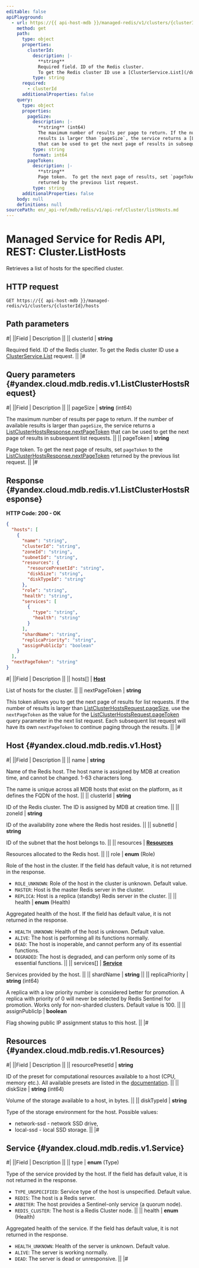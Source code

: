 ```yaml
---
editable: false
apiPlayground:
  - url: https://{{ api-host-mdb }}/managed-redis/v1/clusters/{clusterId}/hosts
    method: get
    path:
      type: object
      properties:
        clusterId:
          description: |-
            **string**
            Required field. ID of the Redis cluster.
            To get the Redis cluster ID use a [ClusterService.List](/docs/managed-redis/api-ref/Cluster/list#List) request.
          type: string
      required:
        - clusterId
      additionalProperties: false
    query:
      type: object
      properties:
        pageSize:
          description: |-
            **string** (int64)
            The maximum number of results per page to return. If the number of available
            results is larger than `pageSize`, the service returns a [ListClusterHostsResponse.nextPageToken](#yandex.cloud.mdb.redis.v1.ListClusterHostsResponse)
            that can be used to get the next page of results in subsequent list requests.
          type: string
          format: int64
        pageToken:
          description: |-
            **string**
            Page token.  To get the next page of results, set `pageToken` to the [ListClusterHostsResponse.nextPageToken](#yandex.cloud.mdb.redis.v1.ListClusterHostsResponse)
            returned by the previous list request.
          type: string
      additionalProperties: false
    body: null
    definitions: null
sourcePath: en/_api-ref/mdb/redis/v1/api-ref/Cluster/listHosts.md
---
```


# Managed Service for Redis API, REST: Cluster.ListHosts

Retrieves a list of hosts for the specified cluster.

## HTTP request

```
GET https://{{ api-host-mdb }}/managed-redis/v1/clusters/{clusterId}/hosts
```

## Path parameters

#|
||Field | Description ||
|| clusterId | **string**

Required field. ID of the Redis cluster.
To get the Redis cluster ID use a [ClusterService.List](/docs/managed-redis/api-ref/Cluster/list#List) request. ||
|#

## Query parameters {#yandex.cloud.mdb.redis.v1.ListClusterHostsRequest}

#|
||Field | Description ||
|| pageSize | **string** (int64)

The maximum number of results per page to return. If the number of available
results is larger than `pageSize`, the service returns a [ListClusterHostsResponse.nextPageToken](#yandex.cloud.mdb.redis.v1.ListClusterHostsResponse)
that can be used to get the next page of results in subsequent list requests. ||
|| pageToken | **string**

Page token.  To get the next page of results, set `pageToken` to the [ListClusterHostsResponse.nextPageToken](#yandex.cloud.mdb.redis.v1.ListClusterHostsResponse)
returned by the previous list request. ||
|#

## Response {#yandex.cloud.mdb.redis.v1.ListClusterHostsResponse}

**HTTP Code: 200 - OK**

```json
{
  "hosts": [
    {
      "name": "string",
      "clusterId": "string",
      "zoneId": "string",
      "subnetId": "string",
      "resources": {
        "resourcePresetId": "string",
        "diskSize": "string",
        "diskTypeId": "string"
      },
      "role": "string",
      "health": "string",
      "services": [
        {
          "type": "string",
          "health": "string"
        }
      ],
      "shardName": "string",
      "replicaPriority": "string",
      "assignPublicIp": "boolean"
    }
  ],
  "nextPageToken": "string"
}
```

#|
||Field | Description ||
|| hosts[] | **[Host](#yandex.cloud.mdb.redis.v1.Host)**

List of hosts for the cluster. ||
|| nextPageToken | **string**

This token allows you to get the next page of results for list requests. If the number of results
is larger than [ListClusterHostsRequest.pageSize](#yandex.cloud.mdb.redis.v1.ListClusterHostsRequest), use the `nextPageToken` as the value
for the [ListClusterHostsRequest.pageToken](#yandex.cloud.mdb.redis.v1.ListClusterHostsRequest) query parameter in the next list request.
Each subsequent list request will have its own `nextPageToken` to continue paging through the results. ||
|#

## Host {#yandex.cloud.mdb.redis.v1.Host}

#|
||Field | Description ||
|| name | **string**

Name of the Redis host. The host name is assigned by MDB at creation time, and cannot be changed.
1-63 characters long.

The name is unique across all MDB hosts that exist on the platform, as it defines the FQDN of the host. ||
|| clusterId | **string**

ID of the Redis cluster. The ID is assigned by MDB at creation time. ||
|| zoneId | **string**

ID of the availability zone where the Redis host resides. ||
|| subnetId | **string**

ID of the subnet that the host belongs to. ||
|| resources | **[Resources](#yandex.cloud.mdb.redis.v1.Resources)**

Resources allocated to the Redis host. ||
|| role | **enum** (Role)

Role of the host in the cluster. If the field has default value, it is not returned in the response.

- `ROLE_UNKNOWN`: Role of the host in the cluster is unknown. Default value.
- `MASTER`: Host is the master Redis server in the cluster.
- `REPLICA`: Host is a replica (standby) Redis server in the cluster. ||
|| health | **enum** (Health)

Aggregated health of the host. If the field has default value, it is not returned in the response.

- `HEALTH_UNKNOWN`: Health of the host is unknown. Default value.
- `ALIVE`: The host is performing all its functions normally.
- `DEAD`: The host is inoperable, and cannot perform any of its essential functions.
- `DEGRADED`: The host is degraded, and can perform only some of its essential functions. ||
|| services[] | **[Service](#yandex.cloud.mdb.redis.v1.Service)**

Services provided by the host. ||
|| shardName | **string** ||
|| replicaPriority | **string** (int64)

A replica with a low priority number is considered better for promotion.
A replica with priority of 0 will never be selected by Redis Sentinel for promotion.
Works only for non-sharded clusters. Default value is 100. ||
|| assignPublicIp | **boolean**

Flag showing public IP assignment status to this host. ||
|#

## Resources {#yandex.cloud.mdb.redis.v1.Resources}

#|
||Field | Description ||
|| resourcePresetId | **string**

ID of the preset for computational resources available to a host (CPU, memory etc.).
All available presets are listed in the [documentation](/docs/managed-redis/concepts/instance-types). ||
|| diskSize | **string** (int64)

Volume of the storage available to a host, in bytes. ||
|| diskTypeId | **string**

Type of the storage environment for the host.
Possible values:
* network-ssd - network SSD drive,
* local-ssd - local SSD storage. ||
|#

## Service {#yandex.cloud.mdb.redis.v1.Service}

#|
||Field | Description ||
|| type | **enum** (Type)

Type of the service provided by the host. If the field has default value, it is not returned in the response.

- `TYPE_UNSPECIFIED`: Service type of the host is unspecified. Default value.
- `REDIS`: The host is a Redis server.
- `ARBITER`: The host provides a Sentinel-only service (a quorum node).
- `REDIS_CLUSTER`: The host is a Redis Cluster node. ||
|| health | **enum** (Health)

Aggregated health of the service. If the field has default value, it is not returned in the response.

- `HEALTH_UNKNOWN`: Health of the server is unknown. Default value.
- `ALIVE`: The server is working normally.
- `DEAD`: The server is dead or unresponsive. ||
|#